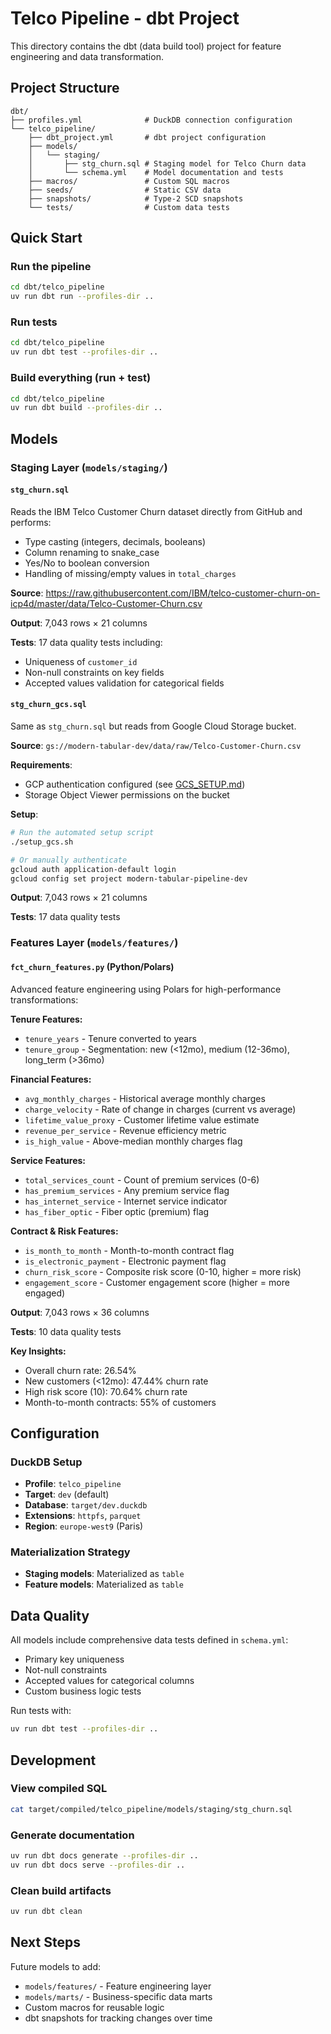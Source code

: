 # Telco Pipeline - dbt Project

This directory contains the dbt (data build tool) project for feature engineering and data transformation.

## Project Structure

```
dbt/
├── profiles.yml              # DuckDB connection configuration
└── telco_pipeline/
    ├── dbt_project.yml       # dbt project configuration
    ├── models/
    │   └── staging/
    │       ├── stg_churn.sql # Staging model for Telco Churn data
    │       └── schema.yml    # Model documentation and tests
    ├── macros/               # Custom SQL macros
    ├── seeds/                # Static CSV data
    ├── snapshots/            # Type-2 SCD snapshots
    └── tests/                # Custom data tests
```

## Quick Start

### Run the pipeline

```bash
cd dbt/telco_pipeline
uv run dbt run --profiles-dir ..
```

### Run tests

```bash
cd dbt/telco_pipeline
uv run dbt test --profiles-dir ..
```

### Build everything (run + test)

```bash
cd dbt/telco_pipeline
uv run dbt build --profiles-dir ..
```

## Models

### Staging Layer (`models/staging/`)

#### `stg_churn.sql`
Reads the IBM Telco Customer Churn dataset directly from GitHub and performs:
- Type casting (integers, decimals, booleans)
- Column renaming to snake_case
- Yes/No to boolean conversion
- Handling of missing/empty values in `total_charges`

**Source**: https://raw.githubusercontent.com/IBM/telco-customer-churn-on-icp4d/master/data/Telco-Customer-Churn.csv

**Output**: 7,043 rows × 21 columns

**Tests**: 17 data quality tests including:
- Uniqueness of `customer_id`
- Non-null constraints on key fields
- Accepted values validation for categorical fields

#### `stg_churn_gcs.sql`
Same as `stg_churn.sql` but reads from Google Cloud Storage bucket.

**Source**: `gs://modern-tabular-dev/data/raw/Telco-Customer-Churn.csv`

**Requirements**:
- GCP authentication configured (see [GCS_SETUP.md](GCS_SETUP.md))
- Storage Object Viewer permissions on the bucket

**Setup**:
```bash
# Run the automated setup script
./setup_gcs.sh

# Or manually authenticate
gcloud auth application-default login
gcloud config set project modern-tabular-pipeline-dev
```

**Output**: 7,043 rows × 21 columns

**Tests**: 17 data quality tests

### Features Layer (`models/features/`)

#### `fct_churn_features.py` (Python/Polars)
Advanced feature engineering using Polars for high-performance transformations:

**Tenure Features:**
- `tenure_years` - Tenure converted to years
- `tenure_group` - Segmentation: new (<12mo), medium (12-36mo), long_term (>36mo)

**Financial Features:**
- `avg_monthly_charges` - Historical average monthly charges
- `charge_velocity` - Rate of change in charges (current vs average)
- `lifetime_value_proxy` - Customer lifetime value estimate
- `revenue_per_service` - Revenue efficiency metric
- `is_high_value` - Above-median monthly charges flag

**Service Features:**
- `total_services_count` - Count of premium services (0-6)
- `has_premium_services` - Any premium service flag
- `has_internet_service` - Internet service indicator
- `has_fiber_optic` - Fiber optic (premium) flag

**Contract & Risk Features:**
- `is_month_to_month` - Month-to-month contract flag
- `is_electronic_payment` - Electronic payment flag
- `churn_risk_score` - Composite risk score (0-10, higher = more risk)
- `engagement_score` - Customer engagement score (higher = more engaged)

**Output**: 7,043 rows × 36 columns

**Tests**: 10 data quality tests

**Key Insights:**
- Overall churn rate: 26.54%
- New customers (<12mo): 47.44% churn rate
- High risk score (10): 70.64% churn rate
- Month-to-month contracts: 55% of customers

## Configuration

### DuckDB Setup
- **Profile**: `telco_pipeline`
- **Target**: `dev` (default)
- **Database**: `target/dev.duckdb`
- **Extensions**: `httpfs`, `parquet`
- **Region**: `europe-west9` (Paris)

### Materialization Strategy
- **Staging models**: Materialized as `table`
- **Feature models**: Materialized as `table`

## Data Quality

All models include comprehensive data tests defined in `schema.yml`:
- Primary key uniqueness
- Not-null constraints
- Accepted values for categorical columns
- Custom business logic tests

Run tests with:
```bash
uv run dbt test --profiles-dir ..
```

## Development

### View compiled SQL
```bash
cat target/compiled/telco_pipeline/models/staging/stg_churn.sql
```

### Generate documentation
```bash
uv run dbt docs generate --profiles-dir ..
uv run dbt docs serve --profiles-dir ..
```

### Clean build artifacts
```bash
uv run dbt clean
```

## Next Steps

Future models to add:
- `models/features/` - Feature engineering layer
- `models/marts/` - Business-specific data marts
- Custom macros for reusable logic
- dbt snapshots for tracking changes over time
